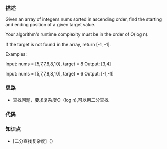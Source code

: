 ### 描述

Given an array of integers nums sorted in ascending order, find the starting and ending position of a given target value.

Your algorithm's runtime complexity must be in the order of O(log n).

If the target is not found in the array, return [-1, -1].

Examples:

Input: nums = [5,7,7,8,8,10], target = 8
Output: [3,4]

Input: nums = [5,7,7,8,8,10], target = 6
Output: [-1,-1]

### 思路
* 查找问题，要求复杂度O（log n),可以用二分查找



### 代码



### 知识点

* [二分查找复杂度]（）
